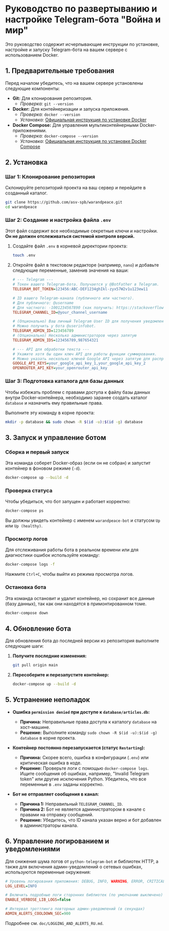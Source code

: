 # Руководство по развертыванию и настройке Telegram-бота "Война и мир"

Это руководство содержит исчерпывающие инструкции по установке, настройке и запуску Telegram-бота на вашем сервере с использованием Docker.

## 1. Предварительные требования

Перед началом убедитесь, что на вашем сервере установлены следующие компоненты:

- **Git:** Для клонирования репозитория.
  - *Проверка:* `git --version`
- **Docker:** Для контейнеризации и запуска приложения.
  - *Проверка:* `docker --version`
  - *Установка:* [Официальная инструкция по установке Docker](https://docs.docker.com/engine/install/)
- **Docker Compose:** Для управления мультиконтейнерными Docker-приложениями.
  - *Проверка:* `docker-compose --version`
  - *Установка:* [Официальная инструкция по установке Docker Compose](https://docs.docker.com/compose/install/)

## 2. Установка

### Шаг 1: Клонирование репозитория

Склонируйте репозиторий проекта на ваш сервер и перейдите в созданный каталог.

```bash
git clone https://github.com/asv-spb/warandpeace.git
cd warandpeace
```

### Шаг 2: Создание и настройка файла `.env`

Этот файл содержит все необходимые секретные ключи и настройки. **Он не должен отслеживаться системой контроля версий.**

1.  Создайте файл `.env` в корневой директории проекта:
    ```bash
    touch .env
    ```

2.  Откройте файл в текстовом редакторе (например, `nano`) и добавьте следующие переменные, заменив значения на ваши:

    ```ini
    # --- Telegram ---
    # Токен вашего Telegram-бота. Получается у @BotFather в Telegram.
    TELEGRAM_BOT_TOKEN=123456:ABC-DEF1234ghIkl-zyx57W2v1u123ew11
    
    # ID вашего Telegram-канала (публичного или частного).
    # Для публичного: @username
    # Для частного: -1001234567890 (как получить: https://stackoverflow.com/a/32572159)
    TELEGRAM_CHANNEL_ID=@your_channel_username
    
    # (Опционально) Ваш личный Telegram User ID для получения уведомлений об ошибках.
    # Можно получить у бота @userinfobot.
    TELEGRAM_ADMIN_ID=123456789
    # (Опционально) Несколько администраторов через запятую
    TELEGRAM_ADMIN_IDS=123456789,987654321

    # --- API для обработки текста ---
    # Укажите хотя бы один ключ API для работы функции суммирования.
    # Можно указать несколько ключей Google API через запятую для распределения нагрузки.
    GOOGLE_API_KEYS=your_google_api_key_1,your_google_api_key_2
    OPENROUTER_API_KEY=your_openrouter_api_key
    ```

### Шаг 3: Подготовка каталога для базы данных

Чтобы избежать проблем с правами доступа к файлу базы данных внутри Docker-контейнера, необходимо заранее создать каталог `database` и назначить ему правильные права.

Выполните эту команду в корне проекта:

```bash
mkdir -p database && sudo chown -R $(id -u):$(id -g) database
```

## 3. Запуск и управление ботом

### Сборка и первый запуск

Эта команда соберет Docker-образ (если он не собран) и запустит контейнер в фоновом режиме (`-d`).

```bash
docker-compose up --build -d
```

### Проверка статуса

Чтобы убедиться, что бот запущен и работает корректно:

```bash
docker-compose ps
```

Вы должны увидеть контейнер с именем `warandpeace-bot` и статусом `Up` или `Up (healthy)`.

### Просмотр логов

Для отслеживания работы бота в реальном времени или для диагностики ошибок используйте команду:

```bash
docker-compose logs -f
```
Нажмите `Ctrl+C`, чтобы выйти из режима просмотра логов.

### Остановка бота

Эта команда остановит и удалит контейнер, но сохранит все данные (базу данных), так как они находятся в примонтированном томе.

```bash
docker-compose down
```

## 4. Обновление бота

Для обновления бота до последней версии из репозитория выполните следующие шаги:

1.  **Получите последние изменения:**
    ```bash
    git pull origin main
    ```

2.  **Пересоберите и перезапустите контейнер:**
    ```bash
    docker-compose up --build -d
    ```

## 5. Устранение неполадок

- **Ошибка `permission denied` при доступе к `database/articles.db`:**
  - **Причина:** Неправильные права доступа к каталогу `database` на хост-машине.
  - **Решение:** Выполните команду `sudo chown -R $(id -u):$(id -g) database` в корне проекта.

- **Контейнер постоянно перезапускается (статус `Restarting`):**
  - **Причина:** Скорее всего, ошибка в конфигурации (`.env`) или критическая ошибка в коде.
  - **Решение:** Проверьте логи с помощью `docker-compose logs`. Ищите сообщения об ошибках, например, "Invalid Telegram token" или другие исключения Python. Убедитесь, что все переменные в `.env` заданы корректно.

- **Бот не отправляет сообщения в канал:**
  - **Причина 1:** Неправильный `TELEGRAM_CHANNEL_ID`.
  - **Причина 2:** Бот не является администратором в канале с правами на отправку сообщений.
  - **Решение:** Убедитесь, что ID канала указан верно и бот добавлен в администраторы канала.

## 6. Управление логированием и уведомлениями

Для снижения шума логов от `python-telegram-bot` и библиотек HTTP, а также для включения админ-уведомлений о сетевых ошибках, используются переменные окружения:

```ini
# Уровень логирования приложения: DEBUG, INFO, WARNING, ERROR, CRITICAL
LOG_LEVEL=INFO

# Включить подробные логи сторонних библиотек (по умолчанию выключено)
ENABLE_VERBOSE_LIB_LOGS=false

# Интервал троттлинга повторных админ-уведомлений (в секундах)
ADMIN_ALERTS_COOLDOWN_SEC=900
```

Подробнее см. `doc/LOGGING_AND_ALERTS_RU.md`.